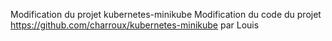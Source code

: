 Modification du projet kubernetes-minikube
Modification du code du projet https://github.com/charroux/kubernetes-minikube par Louis
